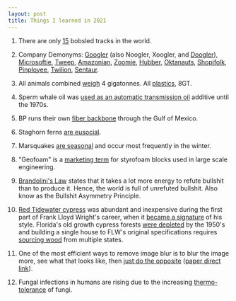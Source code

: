 ```yaml
---
layout: post
title: Things I learned in 2021
---
```



1. There are only [15](https://en.wikipedia.org/wiki/List_of_bobsleigh,_luge,_and_skeleton_tracks) bobsled tracks in the world.

1. Company Demonyms: [Googler](https://en.wiktionary.org/wiki/Googler) (also Noogler, Xoogler, and [Doogler](https://blog.google/inside-google/life-at-google/working-home-ruff-dooglers-make-it-little-better/)), [Microsoftie](https://en.wiktionary.org/wiki/Microsoftie), [Tweep](https://careers.twitter.com/en/tweep-life.html), [Amazonian](https://www.amazon.jobs/amazonians), [Zoomie](https://blog.zoom.us/how-zoomies-balance-working-from-home-during-a-pandemic/), [Hubber](https://github.com/about/diversity/communities-of-belonging), [Oktanauts](https://twitter.com/okta/status/1338556408980180993), [Shopifolk](https://twitter.com/goepoch/status/1138341366373601280), [Pinployee](https://www.eonline.com/news/555282/trendsetters-at-work-pinterest), [Twilion](https://www.twilio.com/blog/2015/05/whats-it-like-to-be-a-twilion.html), [Sentaur](https://blog.sentry.io/2020/12/21/sentaurs-and-celebrations).

1. All animals combined [weigh](https://www.nature.com/articles/s41586-020-3010-5.epdf) 4 gigatonnes. All [plastics](https://github.com/milo-lab/anthropogenic_mass), 8GT. 

1. Sperm whale oil was [used as an automatic transmission oil](https://www.nytimes.com/1975/04/17/archives/transmission-problems-in-cars-linked-to-ban-on-whale-killing.html) additive until the 1970s.

1. BP runs their own [fiber backbone](https://www.infrapedia.com/app) through the Gulf of Mexico.

1. Staghorn ferns [are eusocial](https://blog.pnas.org/2021/06/a-popular-household-fern-may-be-the-first-known-eusocial-plant/).

1. Marsquakes [are seasonal](https://www.sciencedirect.com/science/article/pii/S0012821X2100426X) and occur most frequently in the winter.

1. "Geofoam" is a [marketing term](https://theprepared.org/features-feed/on-geofoam) for styrofoam blocks used in large scale engineering. 

1. [Brandolini's Law](https://statmodeling.stat.columbia.edu/2019/01/28/bullshit-asymmetry-principle/) states that it takes a lot more energy to refute bullshit than to produce it. Hence, the world is full of unrefuted bullshit. Also know as the Bullshit Asymmetry Principle.

1. [Red Tidewater cypress](http://www.cypresswood.net/content/cypress-wood-and-lumber-product-information.php) was abundant and inexpensive during the first part of Frank Lloyd Wright's career, when it [became a signature](https://franklloydwright.org/willey-house-stories-part-9-hucksters-charlatans-and-petty-criminals/) of his style. Florida's old growth cypress forests [were depleted](https://www.fnai.org/arrow-site/history/history-forestry) by the 1950's and building a single house to FLW's original specifications requires [sourcing wood](http://www.buildingtheusonianhouse.com/thewood.html) from multiple states.

1. One of the most efficient ways to remove image blur is to blur the image more, see what that looks like, then [just do the opposite](https://ai.googleblog.com/2021/06/take-all-your-pictures-to-cleaners-with.html) ([paper direct link](https://arxiv.org/abs/2012.09322)).

1. Fungal infections in humans are rising due to the increasing [thermo-tolerance](https://journals.plos.org/plospathogens/article?id=10.1371/journal.ppat.1009503) of fungi.




